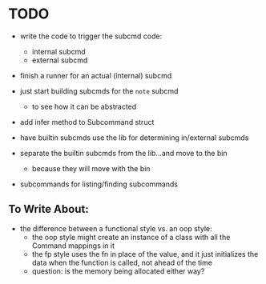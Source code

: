 
# TODO

- write the code to trigger the subcmd code:
  - internal subcmd
  - external subcmd
- finish a runner for an actual (internal) subcmd

- just start building subcmds for the `note` subcmd
  - to see how it can be abstracted
- add infer method to Subcommand struct
- have builtin subcmds use the lib for determining in/external subcmds
- separate the builtin subcmds from the lib...and move to the bin
  - because they will move with the bin
- subcommands for listing/finding subcommands


## To Write About:

- the difference between a functional style vs. an oop style:
  - the oop style might create an instance of a class with all the Command
    mappings in it
  - the fp style uses the fn in place of the value, and it just
    initializes the data when the function is called, not ahead of the time
  - question: is the memory being allocated either way?

